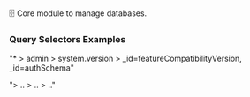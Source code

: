 🗄️ Core module to manage databases.

### Query Selectors Examples

"* > admin > system.version > _id=featureCompatibilityVersion, _id=authSchema"

"> .. > .. > .."